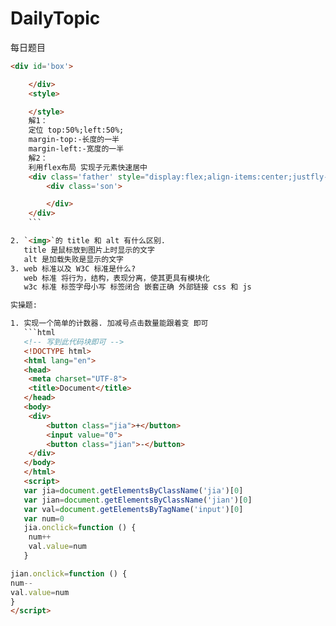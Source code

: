 # DailyTopic

每日题目
```html
<div id='box'>

    </div>
    <style>

    </style>
    解1：
    定位 top:50%;left:50%;
    margin-top:-长度的一半
    margin-left:-宽度的一半
    解2：
    利用flex布局 实现子元素快速居中
    <div class='father' style="display:flex;align-items:center;justfly-count:center">
        <div class='son'>

        </div>
    </div>
    ```

2. `<img>`的 title 和 alt 有什么区别.  
   title 是鼠标放到图片上时显示的文字
   alt 是加载失败是显示的文字
3. web 标准以及 W3C 标准是什么?
   web 标准 将行为，结构，表现分离，使其更具有模块化
   w3c 标准 标签字母小写 标签闭合 嵌套正确 外部链接 css 和 js

实操题:

1. 实现一个简单的计数器. 加减号点击数量能跟着变 即可
   ```html
   <!-- 写到此代码块即可 -->
   <!DOCTYPE html>
   <html lang="en">
   <head>
   	<meta charset="UTF-8">
   	<title>Document</title>
   </head>
   <body>
   	<div>
   		<button class="jia">+</button>
   		<input value="0">
   		<button class="jian">-</button>
   	</div>
   </body>
   </html>
   <script>
   var jia=document.getElementsByClassName('jia')[0]
   var jian=document.getElementsByClassName('jian')[0]
   var val=document.getElementsByTagName('input')[0]
   var num=0
   jia.onclick=function () {
   	num++
   	val.value=num
   }

jian.onclick=function () {
num--
val.value=num
}
</script>
```
